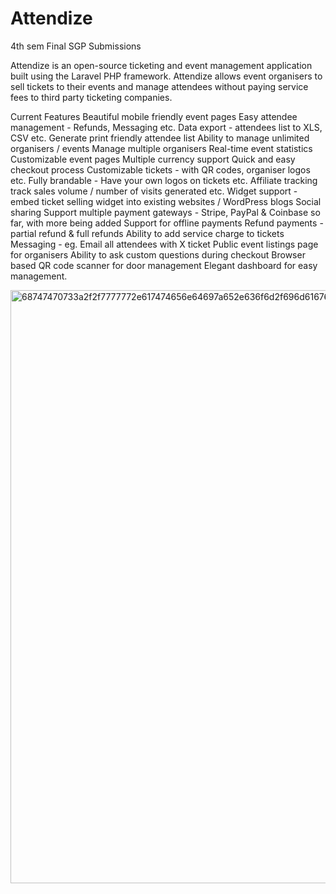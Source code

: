 # Attendize
4th sem Final SGP Submissions

Attendize is an open-source ticketing and event management application built using the Laravel PHP framework. Attendize allows event organisers to sell tickets to their events and manage attendees without paying service fees to third party ticketing companies.

Current Features 
Beautiful mobile friendly event pages
Easy attendee management - Refunds, Messaging etc.
Data export - attendees list to XLS, CSV etc.
Generate print friendly attendee list
Ability to manage unlimited organisers / events
Manage multiple organisers
Real-time event statistics
Customizable event pages
Multiple currency support
Quick and easy checkout process
Customizable tickets - with QR codes, organiser logos etc.
Fully brandable - Have your own logos on tickets etc.
Affiliate tracking
track sales volume / number of visits generated etc.
Widget support - embed ticket selling widget into existing websites / WordPress blogs
Social sharing
Support multiple payment gateways - Stripe, PayPal & Coinbase so far, with more being added
Support for offline payments
Refund payments - partial refund & full refunds
Ability to add service charge to tickets
Messaging - eg. Email all attendees with X ticket
Public event listings page for organisers
Ability to ask custom questions during checkout
Browser based QR code scanner for door management
Elegant dashboard for easy management.


<img width="949" alt="68747470733a2f2f7777772e617474656e64697a652e636f6d2f696d616765732f73637265656e73686f74732f73637265656e312e504e47" src="https://github.com/user-attachments/assets/b3dc7ada-4c90-4aae-b9d5-fe159abf6e6f" />

